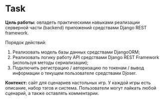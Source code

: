 # Task

**Цель работы:** овладеть практическими навыками реализации серверной части (backend) приложений средствами Django REST framework.

Порядок действий:
1. Реализовать модель базы данных средствами DjangoORM;
2. Реализовать логику работу API средствами Django REST Framework (используя методы сериализации);
3. Подключить регистрацию / авторизацию по токенам / вывод информации о текущем пользователе средствами Djoser.

**Контекст:** сайт для сценариев настольных игр. У каждой игры есть описание, набор тэгов и система. Пользователи могут лайкать любой сценарий, а также оставлять комментарии.
